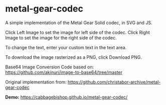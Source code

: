 metal-gear-codec
================

A simple implementation of the Metal Gear Solid codec, in SVG and JS.

Click Left Image to set the image for left side of the codec.
Click Right Image to set the image for the right side of the codec.

To change the text, enter your custom text in the text area.

To download the image rasterized as a PNG, click Download PNG.

Base64 Image Conversion Code based on: https://github.com/akinuri/image-to-base64/tree/master

Original implementation from: https://github.com/christabor-archive/metal-gear-codec

**Demo:** https://cabbagebishop.github.io/metal-gear-codec/
